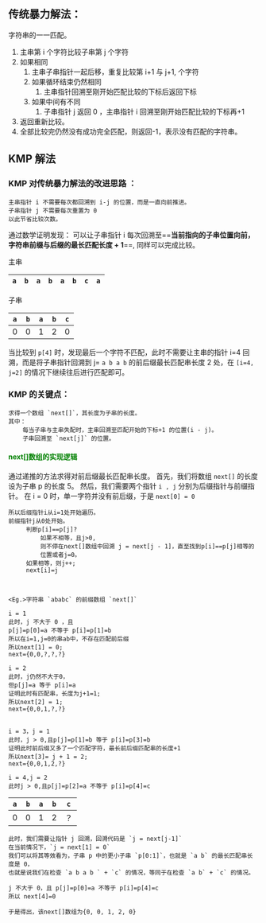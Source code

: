 
## 传统暴力解法：
字符串的一一匹配。
1. 主串第 i 个字符比较子串第 j 个字符
2. 如果相同
	1. 主串子串指针一起后移，重复比较第 i+1 与 j+1, 个字符
	2. 如果循环结束仍然相同
		1. 主串指针回溯至刚开始匹配比较的下标后返回下标
	3. 如果中间有不同
		1. 子串指针 j 返回 0 ，主串指针 i 回溯至刚开始匹配比较的下标再+1
3. 返回重新比较。
4. 全部比较完仍然没有成功完全匹配，则返回-1，表示没有匹配的字符串。


## KMP 解法
### KMP 对传统暴力解法的改进思路 ：
	主串指针 i 不需要每次都回溯到 i-j 的位置，而是一直向前推进。
	子串指针 j 不需要每次重置为 0
	以此节省比较次数。
	
通过数学证明发现：
	可以让子串指针 i 每次回溯至==**当前指向的子串位置向前，字符串前缀与后缀的最长匹配长度 + 1**==, 同样可以完成比较。


主串

| `a` | `b` | `a` | `b` | `a` | `b` | `c` | `a` |
| --- | --- | --- | --- | --- | --- | --- | --- |
子串

| `a` | `b` | `a` | `b` | `c` |
| --- | --- | --- | --- | --- |
| 0   | 0   | 1   | 2   | 0   |
当比较到 `p[4]` 时，发现最后一个字符不匹配，此时不需要让主串的指针 i=4 回溯，而是将子串指针回溯到 j= `a b a b` 的前后缀最长匹配串长度 2 处，在 `[i=4, j=2]` 的情况下继续往后进行匹配即可。
### KMP 的关键点：
	求得一个数组 `next[]`，其长度为子串的长度。
	其中：
		每当子串与主串失配时，主串回溯至匹配开始的下标+1 的位置(i - j)。
		子串回溯至 `next[j]` 的位置。
		
#### <font color = green>next[]数组的实现逻辑</font>
通过递推的方法求得对前后缀最长匹配串长度。
	首先，我们将数组 `next[]` 的长度设为子串 p 的长度 5。
	然后，我们需要两个指针 `i , j` 分别为后缀指针与前缀指针。
	在 i = 0 时，单一字符并没有前后缀，于是 `next[0] = 0 `
	
	所以后缀指针i从i=1处开始遍历。
	前缀指针j从0处开始。
		 判断p[i]==p[j]?
			 如果不相等，且j>0,
			 则不停在next[]数组中回溯 j = next[j - 1]，直至找到p[i]==p[j]相等的
			 位置或者j=0。
		 如果相等，则j++;
		 next[i]=j
	

	
	<Eg.>字符串 `ababc` 的前缀数组 `next[]`
	
	i = 1
	此时，j 不大于 0 ，且
	p[j]=p[0]=a 不等于 p[i]=p[1]=b
	所以在i=1,j=0的串ab中，不存在匹配前后缀
	所以next[1] = 0;
	next={0,0,?,?,?}

	i = 2
	此时，j仍然不大于0，
	但p[j]=a 等于 p[i]=a
	证明此时有匹配串，长度为j+1=1;
	所以next[2] = 1;
	next={0,0,1,?,?}
	

	i = 3，j = 1
	此时，j > 0,且p[j]=p[1]=b 等于 p[i]=p[3]=b
	证明此时前后缀又多了一个匹配字符，最长前后缀匹配串的长度+1
	所以next[3]= j + 1 = 2;
	next={0,0,1,2,?}

	i = 4,j = 2
	此时j > 0,且p[j]=p[2]=a 不等于 p[i]=p[4]=c
	

| `a` | `b` | `a` | `b` | `c` |
| --- | --- | --- | --- | --- |
| 0   | 0   | 1   | 2   | ？   |
	此时，我们需要让指针 j 回溯，回溯代码是 `j = next[j-1]`
	在当前情况下，`j = next[1] = 0` 
	我们可以将其等效看为，子串 p 中的更小子串 `p[0:1]`，也就是 `a b` 的最长匹配串长度是 0，
	也就是说我们在检查 `a b a b ` + `c` 的情况，等同于在检查 `a b` + `c` 的情况。
	
	j 不大于 0，且 p[j]=p[0]=a 不等于 p[i]=p[4]=c
	所以 next[4]=0
	
	于是得出，该next[]数组为{0, 0, 1, 2, 0}


